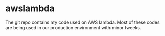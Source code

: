 # awslambda
The git repo contains my code used on AWS lambda. Most of these codes are being used in our production environment with minor tweeks.
